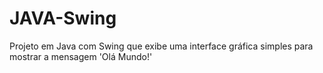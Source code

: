 # JAVA-Swing
Projeto em Java com Swing que exibe uma interface gráfica simples para mostrar a mensagem 'Olá Mundo!' 
